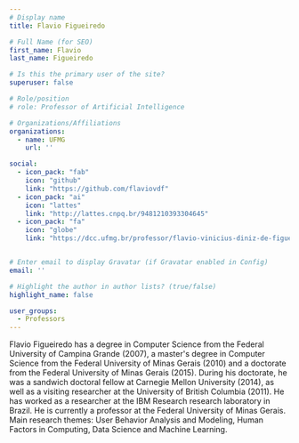 ```yaml
---
# Display name
title: Flavio Figueiredo

# Full Name (for SEO)
first_name: Flavio
last_name: Figueiredo

# Is this the primary user of the site?
superuser: false

# Role/position
# role: Professor of Artificial Intelligence

# Organizations/Affiliations
organizations:
  - name: UFMG
    url: ''

social:
  - icon_pack: "fab"
    icon: "github"
    link: "https://github.com/flaviovdf"
  - icon_pack: "ai"
    icon: "lattes"
    link: "http://lattes.cnpq.br/9481210393304645"
  - icon_pack: "fa"
    icon: "globe"
    link: "https://dcc.ufmg.br/professor/flavio-vinicius-diniz-de-figueiredo/"


# Enter email to display Gravatar (if Gravatar enabled in Config)
email: ''

# Highlight the author in author lists? (true/false)
highlight_name: false

user_groups:
  - Professors
---
```


Flavio Figueiredo has a degree in Computer Science from the Federal University of Campina Grande (2007), a master's degree in Computer Science from the Federal University of Minas Gerais (2010) and a doctorate from the Federal University of Minas Gerais (2015). During his doctorate, he was a sandwich doctoral fellow at Carnegie Mellon University (2014), as well as a visiting researcher at the University of British Columbia (2011). He has worked as a researcher at the IBM Research research laboratory in Brazil. He is currently a professor at the Federal University of Minas Gerais. Main research themes: User Behavior Analysis and Modeling, Human Factors in Computing, Data Science and Machine Learning.